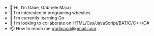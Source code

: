 - 👋 Hi, I’m Gabe, Gabriele Macri
- 👀 I’m interested in programing wbesites
- 🌱 I’m currently learning Go
- 💞️ I’m looking to collaborate on HTML/Css/JavaScript/BAT/C/C++/C#
- 📫 How to reach me gbrlmacri@gmail.com

<!---
G1A1B1E/G1A1B1E is a ✨ special ✨ repository because its `README.md` (this file) appears on your GitHub profile.
You can click the Preview link to take a look at your changes.
--->
